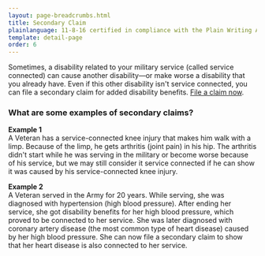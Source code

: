 ```yaml
---
layout: page-breadcrumbs.html
title: Secondary Claim
plainlanguage: 11-8-16 certified in compliance with the Plain Writing Act
template: detail-page
order: 6
---
```


<div class="va-introtext">

Sometimes, a disability related to your military service (called service connected) can cause another disability—or make worse a disability that you already have. Even if this other disability isn't service connected, you can file a secondary claim for added disability benefits. [File a claim now](/disability-benefits/apply/).

</div>

### What are some examples of secondary claims?

**Example 1**<br>
A Veteran has a service-connected knee injury that makes him walk with a limp. Because of the limp, he gets arthritis (joint pain) in his hip. The arthritis didn't start while he was serving in the military or become worse because of his service, but we may still consider it service connected if he can show it was caused by his service-connected knee injury.

**Example 2**<br>
A Veteran served in the Army for 20 years. While serving, she was diagnosed with hypertension (high blood pressure). After ending her service, she got disability benefits for her high blood pressure, which proved to be connected to her service. She was later diagnosed with coronary artery disease (the most common type of heart disease) caused by her high blood pressure. She can now file a secondary claim to show that her heart disease is also connected to her service.